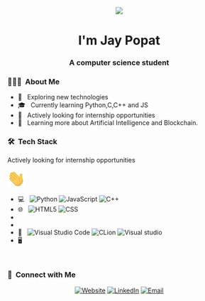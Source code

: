 <p align="center"><img src="https://i.imgur.com/A6bWGFl.gif"/></p>

<h1 align="center">I'm Jay Popat </h1>
<h3 align="center">A computer science student</h3>

<h3> 👨🏻‍💻 &nbsp;About Me </h3>

- 🤔 &nbsp; Exploring new technologies
- 🎓 &nbsp; Currently learning Python,C,C++ and JS
- 💼 &nbsp; Actively looking for internship opportunities
- 🌱 &nbsp; Learning more about Artificial Intelligence and Blockchain.

<h3> 🛠 &nbsp;Tech Stack</h3>
<p>Actively looking for internship opportunities</p> <img src="https://raw.githubusercontent.com/ABSphreak/ABSphreak/master/gifs/Hi.gif" width="40px" />

- 💻 &nbsp;
  ![Python](https://img.shields.io/badge/-Python-333333?style=flat&logo=python)
  ![JavaScript](https://img.shields.io/badge/-JavaScript-333333?style=flat&logo=javascript)
  ![C++](https://img.shields.io/badge/-C++-333333?style=flat&logo=C%2B%2B&logoColor=00599C)
- 🌐 &nbsp;
  ![HTML5](https://img.shields.io/badge/-HTML5-333333?style=flat&logo=HTML5)
  ![CSS](https://img.shields.io/badge/-CSS-333333?style=flat&logo=CSS3&logoColor=1572B6)
- 
- 
- 🔧 &nbsp;
  ![Visual Studio Code](https://img.shields.io/badge/-Visual%20Studio%20Code-333333?style=flat&logo=visual-studio-code&logoColor=007ACC)
  ![CLion](https://img.shields.io/badge/-RStudio-333333?style=flat&logo=rstudio)
  ![Visual studio](https://img.shields.io/badge/-Eclipse-333333?style=flat&logo=eclipse-ide&logoColor=2C2255)
- 🖥 &nbsp;

<br/>

<h3> 🍺 &nbsp;Connect with Me </h3>

<p align="center">
<a href="https://jaypopat.github.io/CV/"><img alt="Website" src="https://www.flaticon.com/free-icon/online-resume_4300445?term=portfolio+website&page=1&position=5&origin=search&related_id=4300445"></a>
<a href="https://www.linkedin.com/in/jaypopat345/"><img alt="LinkedIn" src="https://www.flaticon.com/free-icon/linkedin_145807?term=linkedin&page=1&position=5&origin=search&related_id=145807"></a>
<a href="mailto:contact.jaypopat@gmail.com"><img alt="Email" src="https://www.flaticon.com/free-icon/gmail_732200?term=mail&page=1&position=7&origin=search&related_id=732200"></a>
</p>



